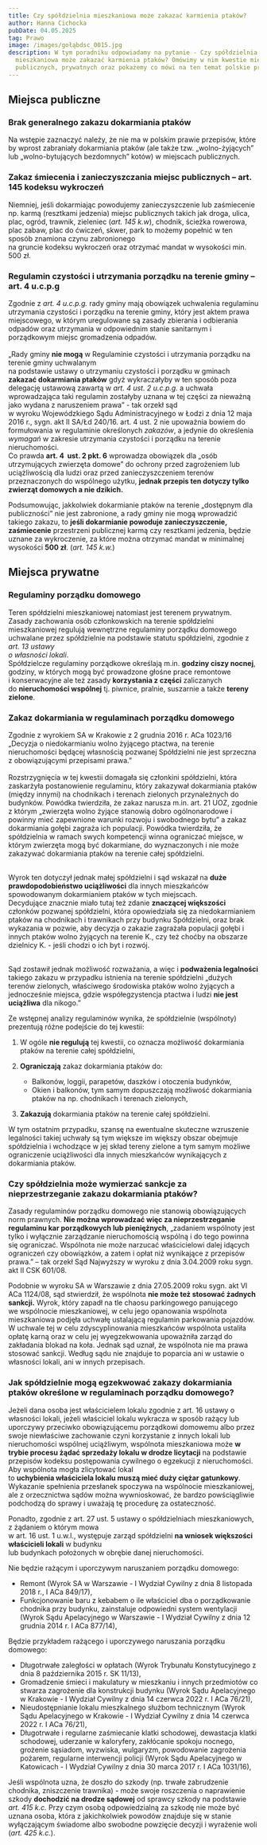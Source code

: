 ```yaml
---
title: Czy spółdzielnia mieszkaniowa może zakazać karmienia ptaków?
author: Hanna Cichocka
pubDate: 04.05.2025
tag: Prawo
image: /images/gołąbdsc_0015.jpg
description: W tym poradniku odpowiadamy na pytanie - Czy spółdzielnia
  mieszkaniowa może zakazać karmienia ptaków? Omówimy w nim kwestie miejsc
  publicznych, prywatnych oraz pokażemy co mówi na ten temat polskie prawo.
---
```

## Miejsca publiczne

### Brak generalnego zakazu dokarmiania ptaków

Na wstępie zaznaczyć należy, że nie ma w polskim prawie przepisów, które by wprost zabraniały dokarmiania ptaków (ale także tzw. „wolno-żyjących” lub „wolno-bytujących bezdomnych” kotów) w miejscach publicznych.

### Zakaz śmiecenia i zanieczyszczania miejsc publicznych – art. 145 kodeksu wykroczeń

Niemniej, jeśli dokarmiając powodujemy zanieczyszczenie lub zaśmiecenie np. karmą (resztkami jedzenia) miejsc publicznych takich jak droga, ulica, plac, ogród, trawnik, zieleniec (*art. 145 k.w*), chodnik, ścieżka rowerowa, \
plac zabaw, plac do ćwiczeń, skwer, park to możemy popełnić w ten sposób znamiona czynu zabronionego \
na gruncie kodeksu wykroczeń oraz otrzymać mandat w wysokości min. 500 zł.

### Regulamin czystości i utrzymania porządku na terenie gminy – art. 4 u.c.p.g

Zgodnie z *art. 4 u.c.p.g.* rady gminy mają obowiązek uchwalenia regulaminu utrzymania czystości i porządku
na terenie gminy, który jest aktem prawa miejscowego, w którym uregulowane są zasady zbierania i odbierania odpadów oraz utrzymania w odpowiednim stanie sanitarnym i porządkowym miejsc gromadzenia odpadów. \
\
„Rady gminy **nie mogą** w Regulaminie czystości i utrzymania porządku na terenie gminy uchwalanym \
na podstawie ustawy o utrzymaniu czystości i porządku w gminach **zakazać dokarmiania ptaków** gdyż wykraczałyby w ten sposób poza delegację ustawową zawartą w *art. 4 ust. 2 u.c.p.g.* a uchwała wprowadzająca taki regulamin zostałyby uznana w tej części za nieważną jako wydana z naruszeniem prawa” - tak orzekł sąd\
 w wyroku Wojewódzkiego Sądu Administracyjnego w Łodzi z dnia 12 maja 2016 r., sygn. akt II SA/Łd 240/16. art. 4 ust. 2 nie upoważnia bowiem do formułowania w regulaminie określonych *zakazów*, a jedynie do określenia *wymagań* w zakresie utrzymania czystości i porządku na terenie nieruchomości. \
Co prawda **art. 4  ust. 2 pkt. 6** wprowadza obowiązek dla „osób utrzymujących zwierzęta domowe” do ochrony przed zagrożeniem lub uciążliwością dla ludzi oraz przed zanieczyszczeniem terenów przeznaczonych do wspólnego użytku, **jednak przepis ten dotyczy tylko zwierząt domowych a nie dzikich.**

Podsumowując, jakkolwiek dokarmianie ptaków na terenie „dostępnym dla publiczności” nie jest zabronione, a rady gminy nie mogą wprowadzić takiego zakazu, to **jeśli dokarmianie powoduje zanieczyszczenie, zaśmiecenie** przestrzeni publicznej karmą czy resztkami jedzenia, będzie uznane za wykroczenie, za które można otrzymać mandat w minimalnej wysokości **500 zł**. (*art. 145 k.w.*)[](#_Art._145_[Zanieczyszczanie)[](#_Art._145_[Zanieczyszczanie)[](#_Art._145_[Zanieczyszczanie)

## Miejsca prywatne

### Regulaminy porządku domowego

Teren spółdzielni mieszkaniowej natomiast jest terenem prywatnym. \
Zasady zachowania osób członkowskich na terenie spółdzielni mieszkaniowej regulują wewnętrzne regulaminy porządku domowego uchwalane przez spółdzielnie na podstawie statutu spółdzielni, zgodnie z *art. 13 ustawy* \
*o własności lokali*. \
Spółdzielcze regulaminy porządkowe określają m.in. **godziny ciszy nocnej**, godziny, w których mogą być prowadzone głośne prace remontowe i konserwacyjne ale też zasady **korzystania z części** zaliczanych do **nieruchomości wspólnej** tj. piwnice, pralnie, suszarnie a także **tereny zielone**.

### Zakaz dokarmiania w regulaminach porządku domowego

Zgodnie z wyrokiem SA w Krakowie z 2 grudnia 2016 r. ACa 1023/16 „Decyzja o niedokarmianiu wolno żyjącego ptactwa, na terenie nieruchomości będącej własnością pozwanej Spółdzielni nie jest sprzeczna z obowiązującymi przepisami prawa.” \
\
Rozstrzygnięcia w tej kwestii domagała się członkini spółdzielni, która zaskarżyła postanowienie regulaminu, który zakazywał dokarmiania ptaków (między innymi) na chodnikach i terenach zielonych przynależnych do budynków. Powódka twierdziła, że zakaz narusza m.in. art. 21 UOZ, zgodnie z którym „zwierzęta wolno żyjące stanowią dobro
ogólnonarodowe i powinny mieć zapewnione warunki rozwoju i swobodnego bytu” a zakaz dokarmiania gołębi zagraża ich populacji. Powódka twierdziła, że spółdzielnia w ramach swych kompetencji winna ograniczać miejsce, w którym zwierzęta mogą być dokarmiane, do wyznaczonych i nie może zakazywać dokarmiania ptaków na terenie całej spółdzielni. 

\
Wyrok ten dotyczył jednak małej spółdzielni i sąd wskazał na **duże prawdopodobieństwo uciążliwości** dla innych mieszkańców spowodowanym dokarmianiem ptaków w tych miejscach. \
Decydujące znacznie miało tutaj też zdanie **znaczącej większości** członków pozwanej spółdzielni, która opowiedziała się za niedokarmianiem ptaków na chodnikach i trawnikach przy budynku Spółdzielni, oraz brak wykazania w pozwie, aby decyzja o zakazie zagrażała populacji gołębi i innych ptaków wolno żyjących na terenie K., czy też choćby na obszarze dzielnicy K. - jeśli chodzi o ich byt i rozwój. 

\
Sąd zostawił jednak możliwość rozważania, a więc i **podważenia legalności** takiego zakazu w przypadku istnienia na terenie spółdzielni „dużych terenów zielonych, właściwego środowiska ptaków wolno żyjących a jednocześnie miejsca, gdzie współegzystencja ptactwa i ludzi **nie jest uciążliwa** dla nikogo.”

Ze wstępnej analizy regulaminów wynika, że spółdzielnie (wspólnoty) prezentują różne podejście do tej kwestii:

1. W ogóle **nie regulują** tej kwestii, co oznacza możliwość dokarmiania ptaków na terenie całej spółdzielni,
2. **Ograniczają** zakaz dokarmiania ptaków do:

   * Balkonów, loggii, parapetów, daszków i otoczenia budynków,
   * Okien i balkonów, tym samym dopuszczają możliwość dokarmiania ptaków na np. chodnikach i terenach zielonych,
3. **Zakazują** dokarmiania ptaków na terenie całej spółdzielni.

W tym ostatnim przypadku, szansę na ewentualne skuteczne wzruszenie legalności takiej uchwały są tym większe im większy obszar obejmuje spółdzielnia i wchodzące w jej skład tereny zielone a tym samym możliwe ograniczenie uciążliwości dla innych mieszkańców wynikających z dokarmiania ptaków.

### **Czy spółdzielnia może wymierzać sankcje za nieprzestrzeganie zakazu dokarmiania ptaków?**

Zasady regulaminów porządku domowego nie stanowią obowiązujących norm prawnych. **Nie można wprowadzać więc za nieprzestrzeganie regulaminu kar porządkowych lub pieniężnych**, „zadaniem wspólnoty jest tylko i wyłącznie zarządzanie nieruchomością wspólną i do tego powinna się ograniczać. Wspólnota nie może narzucać właścicielowi dalej idących ograniczeń czy obowiązków, a zatem i opłat niż wynikające z przepisów prawa.” – tak orzekł Sąd Najwyższy w wyroku z dnia 3.04.2009 roku sygn. akt II CSK 601/08.

Podobnie w wyroku SA w Warszawie z dnia 27.05.2009 roku sygn. akt VI ACa 1124/08, sąd stwierdził, że wspólnota **nie może też stosować żadnych sankcji.** Wyrok, który zapadł na tle chaosu parkingowego panującego \
we wspólnocie mieszkaniowej, w celu jego opanowania wspólnota mieszkaniowa podjęła uchwałę ustalającą regulamin parkowania pojazdów. W uchwale tej w celu zdyscyplinowania mieszkańców wspólnota ustaliła opłatę karną oraz w celu jej wyegzekwowania upoważniła zarząd do zakładania blokad na koła. Jednak sąd uznał, że wspólnota nie ma prawa stosować sankcji. Według sądu nie znajduje to poparcia ani w ustawie o własności lokali, ani w innych przepisach.

### **Jak spółdzielnie mogą egzekwować zakazy dokarmiania ptaków określone w regulaminach porządku domowego?**

Jeżeli dana osoba jest właścicielem lokalu zgodnie z art. 16 ustawy o własności lokali, jeżeli właściciel lokalu wykracza w sposób rażący lub uporczywy przeciwko obowiązującemu porządkowi domowemu albo przez swoje niewłaściwe zachowanie czyni korzystanie z innych lokali lub nieruchomości wspólnej uciążliwym, wspólnota mieszkaniowa może **w trybie procesu żądać sprzedaży lokalu w drodze licytacji** na podstawie przepisów kodeksu postępowania cywilnego o egzekucji z nieruchomości. Aby wspólnota mogła zlicytować lokal \
to **uchybienia właściciela lokalu muszą mieć duży ciężar gatunkowy**. Wykazanie spełnienia przesłanek spoczywa na wspólnocie mieszkaniowej, ale z orzecznictwa sądów można wywnioskować, że bardzo powściągliwie podchodzą do sprawy i uważają tę procedurę za ostateczność.

Ponadto, zgodnie z art. 27 ust. 5 ustawy o spółdzielniach mieszkaniowych, z żądaniem o którym mowa \
w art. 16 ust. 1 u.w.l., występuje zarząd spółdzielni **na wniosek większości właścicieli lokali** w budynku \
lub budynkach położonych w obrębie danej nieruchomości.

Nie będzie rażącym i uporczywym naruszaniem porządku domowego:

* Remont (Wyrok SA w Warszawie - I Wydział Cywilny z dnia 8 listopada 2018 r., I ACa 849/17),
* Funkcjonowanie baru z kebabem o ile właściciel dba o porządkowanie chodnika przy budynku, zainstaluje odpowiedni system wentylacji (Wyrok Sądu Apelacyjnego w Warszawie - I Wydział Cywilny z dnia 12 grudnia 2014 r. I ACa 877/14),

Będzie przykładem rażącego i uporczywego naruszania porządku domowego:

* Długotrwałe zaległości w opłatach (Wyrok Trybunału Konstytucyjnego z dnia 8 października 2015 r. SK 11/13),
* Gromadzenie śmieci i makulatury w mieszkaniu i innych przedmiotów co stwarza zagrożenie dla konstrukcji budynku (Wyrok Sądu Apelacyjnego w Krakowie - I Wydział Cywilny z dnia 14 czerwca 2022 r. I ACa 76/21),
* Nieudostępnianie lokalu mieszkalnego służbom technicznym (Wyrok Sądu Apelacyjnego w Krakowie - I Wydział Cywilny z dnia 14 czerwca 2022 r. I ACa 76/21),
* Długotrwałe i regularne zaśmiecanie klatki schodowej, dewastacja klatki schodowej, uderzanie w kaloryfery, zakłócanie spokoju nocnego, grożenie sąsiadom, wyzwiska, wulgaryzm, powodowanie zagrożenia pożarem, regularne interwencji policji (Wyrok Sądu Apelacyjnego w Katowicach - I Wydział Cywilny z dnia 30 marca 2017 r. I ACa 1031/16),

Jeśli wspólnota uzna, że doszło do szkody (np. trwałe zabrudzenie chodnika, zniszczenie trawnika) - może swoje roszczenia o naprawienie szkody **dochodzić na drodze sądowej** od sprawcy szkody na podstawie *art. 415 k.c.* Przy czym osobą odpowiedzialną za szkodę nie może być uznana osoba, która z jakichkolwiek powodów znajduje się w stanie wyłączającym świadome albo swobodne powzięcie decyzji i wyrażenie woli (*art. 425 k.c.*).
